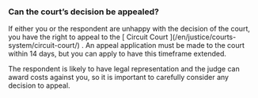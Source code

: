 ###  Can the court’s decision be appealed?

If either you or the respondent are unhappy with the decision of the court,
you have the right to appeal to the [ Circuit Court ](/en/justice/courts-
system/circuit-court/) . An appeal application must be made to the court
within 14 days, but you can apply to have this timeframe extended.

The respondent is likely to have legal representation and the judge can award
costs against you, so it is important to carefully consider any decision to
appeal.
